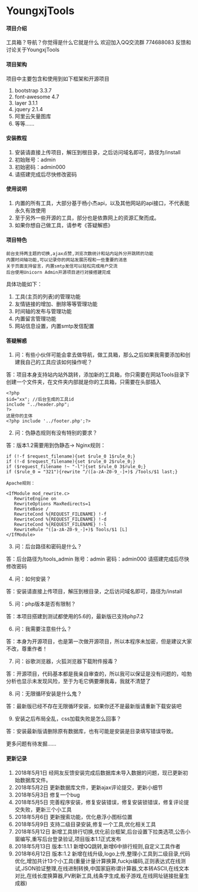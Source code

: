# YoungxjTools

#### 项目介绍
工具箱？导航？你觉得是什么它就是什么
欢迎加入QQ交流群 774688083 反馈和讨论关于YoungxjTools

#### 项目架构

项目中主要包含和使用到如下框架和开源项目
1. bootstrap 3.3.7
2. font-awesome 4.7
3. layer 3.1.1
4. jquery 2.1.4
5. 阿里云矢量图库
6. 等等……


#### 安装教程

1. 安装请直接上传项目，解压到根目录，之后访问域名即可，路径为/install
2. 初始账号：admin
3. 初始密码：admin000
4. 请搭建完成后尽快修改密码

#### 使用说明

1. 内置的所有工具，大部分基于杨小杰api，以及其他网站的api接口，不代表能永久有效使用
2. 至于另外一些开源的工具，部分也是依靠网上的资源汇聚而成。
3. 如果你想自己做工具，请参考《答疑解惑》

#### 项目特色

	前台支持两主题的切换,ajax点赞,浏览次数统计和站内站外分开跳转的功能
	内置时间轴功能,可以记录你的网站发展历程和一些重要的消息
	关于页面支持留言，内置smtp发信可以轻松完成用户交流
	后台使用Unicorn Admin开源项目进行对接搭建完成
具体功能如下：
1. 工具(主页的列表)的管理功能
2. 友情链接的增加、删除等等管理功能
3. 时间轴的发布与管理功能
4. 内置留言管理功能
5. 网站信息设置，内置smtp发信配置


#### 答疑解惑

1. 问：有些小伙伴可能会拿去做导航，做工具箱，那么之后如果我需要添加和创建我自己的工具应该如何操作呢？

答：项目本身支持站内站外跳转，添加新的工具箱，你只需要在网站Tools目录下创建一个文件夹，在文件夹内部就是你的工具箱，只需要在头部插入

	<?php
	$id="xx"; //后台生成的工具id
	include "../header.php";
	?>
	这是你的主体
	<?php include '../footer.php';?>

2. 问：伪静态规则有没有特别的要求？

答：版本1.2需要用到伪静态->
	Nginx规则：

	if (!-f $request_filename){set $rule_0 1$rule_0;}
	if (!-d $request_filename){set $rule_0 2$rule_0;}
	if ($request_filename !~ "-l"){set $rule_0 3$rule_0;}
	if ($rule_0 = "321"){rewrite ^/([a-zA-Z0-9_-]+)$ /Tools/$1 last;}

	Apache规则：

	<IfModule mod_rewrite.c>
	   RewriteEngine on
	   RewriteOptions MaxRedirects=1
	   RewriteBase /
	   RewriteCond %{REQUEST_FILENAME} !-f
	   RewriteCond %{REQUEST_FILENAME} !-d
	   RewriteCond %{REQUEST_FILENAME} !-l
	   RewriteRule ^([a-zA-Z0-9_-]+)$ Tools/$1 [L]
	</IfModule>

3. 问：后台路径和密码是什么？

答：后台路径为/tools_admin    账号：admin    密码：admin000
请搭建完成后尽快修改密码

4. 问：如何安装？

答：安装请直接上传项目，解压到根目录，之后访问域名即可，路径为/install

5. 问：php版本是否有限制？

答：本项目搭建到测试都使用的5.6的，最新版已支持php7.2

6. 问：我需要注意些什么？

答：本身为开源项目，也是第一次做开源项目，所以本程序未加密，但是建议大家不改，尊重作者！

7. 问：谷歌浏览器，火狐浏览器下载附件报毒？

答：开源项目，代码基本都是我亲自审查的，所以我可以保证是没有问题的，哈勃分析也显示未发现风险，至于为毛它俩要爆我毒，我就不清楚了

8. 问：无限循环安装是什么鬼？

答：最新版已经不存在无限循环安装，如果你还不是最新版请重新下载安装吧

9. 安装之后布局全乱，css加载失败是怎么回事？

答：安装最新版请删除原有数据库，也有可能是安装是目录填写错误导致。

更多问题有待发掘……

#### 更新记录

1. 2018年5月1日 经网友反馈安装完成后数据库未导入数据的问题，现已更新初始数据库文件。
2. 2018年5月2日 更新数据库文件，更新ajax评论提交，更新小细节
3. 2018年5月3日 修复一个bug
4. 2018年5月5日 完善程序安装，修复安装错误，修复安装锁错误，修复评论提交失败，更新三个小工具
5. 2018年5月6日 更新搜索功能，优化悬浮小图标位置
6. 2018年5月9日 支持二级目录安装,修复一个工具,优化相关工具
7. 2018年5月12日 新增工具排行切换,优化前台框架,后台设置下拉类选项,公告小窗编写,重写后台登录验证,项目版本1.1正式发布
8. 2018年5月13日 版本:1.1.1 新增QQ跳转,新增6中排行规则,自定义工具作者
9. 2018年6月12日 版本:1.2 新增在线升级,logo上传,整理小工具到二级目录,代码优化,增加共计13个小工具(重量计量计算换算,fuckjs编码,正则表达式在线测试,JSON验证整理,在线进制转换,中国家庭称谓计算器,文本转ASCII,在线文本对比,在线长度换算器,PV刷新工具,线条字生成,骰子游戏,在线网址链接批量生成器)